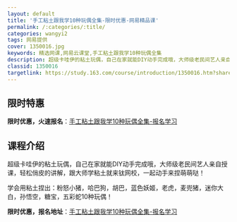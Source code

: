 ```yaml
---
layout: default
title: '手工粘土跟我学10种玩偶全集-限时优惠-网易精品课'
permalink: /:categories/:title/
categories: wangyi2
tags: 网易提供
cover: 1350016.jpg
keywords: 精选网课,网易云课堂,手工粘土跟我学10种玩偶全集
description: 超级卡哇伊的粘土玩偶，自己在家就能DIY动手完成哦，大师级老民间艺人亲自授课，轻松俏皮的讲解，跟大师学粘土就来钛网校，一
classid: 1350016
targetlink: https://study.163.com/course/introduction/1350016.htm?share=1&shareId=1025206652&utm_campaign=share&utm_medium=iphoneShare&utm_source=&utm_u=1025206652
---
```


## 限时特惠

**限时优惠，火速报名**：[手工粘土跟我学10种玩偶全集-报名学习](https://study.163.com/course/introduction/1350016.htm?share=1&shareId=1025206652&utm_campaign=share&utm_medium=iphoneShare&utm_source=&utm_u=1025206652)

## 课程介绍

超级卡哇伊的粘土玩偶，自己在家就能DIY动手完成哦，大师级老民间艺人亲自授课，轻松俏皮的讲解，跟大师学粘土就来钛网校，一起动手来捏萌萌哒！



学会用粘土捏出：粉怒小猪，哈巴狗，胡巴，蓝色妖姬，老虎，麦兜猪，迷你大白，孙悟空，糖宝，五彩蛇10种玩偶！

**限时优惠，报名地址**：[手工粘土跟我学10种玩偶全集-报名学习](https://study.163.com/course/introduction/1350016.htm?share=1&shareId=1025206652&utm_campaign=share&utm_medium=iphoneShare&utm_source=&utm_u=1025206652)

